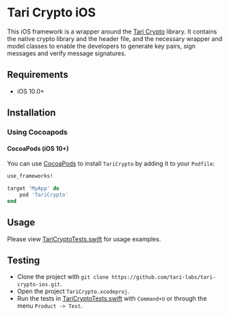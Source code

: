 # Tari Crypto iOS

This iOS framework is a wrapper around the [Tari Crypto](https://github.com/tari-project/tari-crypto) library. It contains the native crypto library and the header file, and the necessary wrapper and model classes to enable the developers to generate key pairs, sign messages and verify message signatures.

## Requirements

- iOS 10.0+

## Installation

### Using Cocoapods

#### CocoaPods (iOS 10+)

You can use [CocoaPods](http://cocoapods.org/) to install `TariCrypto` by adding it to your `Podfile`:

```ruby
use_frameworks!

target 'MyApp' do
    pod 'TariCrypto'
end
```

## Usage

Please view [TariCryptoTests.swift](TariCryptoTests/TariCryptoTests.swift) for usage examples.

## Testing

- Clone the project with `git clone https://github.com/tari-labs/tari-crypto-ios.git`.
- Open the project `TariCrypto.xcodeproj`.
- Run the tests in [TariCryptoTests.swift](TariCryptoTests/TariCryptoTests.swift) with `Command+U` or through the menu `Product -> Test`.
